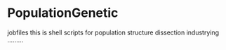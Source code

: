 # PopulationGenetic
jobfiles
this is shell scripts for population structure dissection
industrying .........
